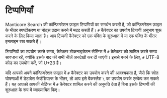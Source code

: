 # टिप्पणियाँ

Manticore Search की कॉन्फ़िगरेशन फ़ाइल टिप्पणियों का समर्थन करती है, जो कॉन्फ़िगरेशन फ़ाइल के भीतर स्पष्टीकरण या नोट्स प्रदान करने में मदद करती हैं। `#` कैरेक्टर का उपयोग टिप्पणी अनुभाग शुरू करने के लिए किया जाता है। आप टिप्पणी कैरेक्टर को एक पंक्ति के शुरुआत में या एक पंक्ति के भीतर इनलाइन रख सकते हैं।

टिप्पणियों का उपयोग करते समय, कैरेक्टर टोकनाइज़ेशन सेटिंग्स में `#` कैरेक्टर को शामिल करते समय सावधान रहें, क्योंकि इसके बाद की सभी चीज़ें अनदेखी कर दी जाएंगी। इससे बचने के लिए, `#` UTF-8 कोड का उपयोग करें, जो U+23 है।

यदि आपको अपने कॉन्फ़िगरेशन फ़ाइल में `#` कैरेक्टर का उपयोग करने की आवश्यकता है, जैसे कि स्रोत घोषणाओं में डेटाबेस क्रेडेंशियल्स के भीतर, तो आप इसे बैकस्लैश `\` का उपयोग करके एस्केप कर सकते हैं। यह आपको आपकी सेटिंग्स में `#` कैरेक्टर शामिल करने की अनुमति देता है बिना इसके टिप्पणी की शुरुआत के रूप में व्याख्यायित किए। 

<!-- proofread -->
